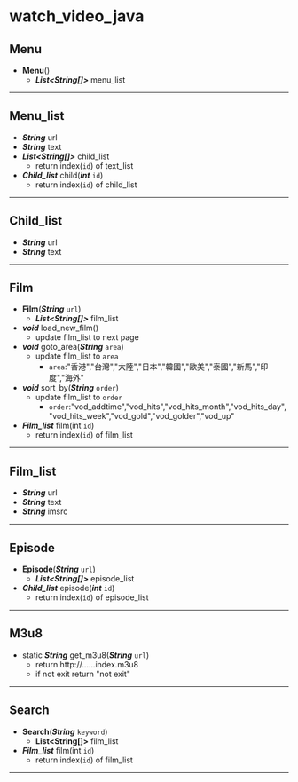 # watch_video_java



Menu 
-

- **Menu**()
	- ***List<String[]>*** menu_list

----------

Menu\_list
-
- ***String*** url
- ***String*** text
- ***List<String[]>*** child\_list
	- return index(`id`) of text_list
- ***Child_list*** child(***int*** `id`)
	- return index(`id`) of child_list


----------
 
Child\_list
-
- ***String*** url
- ***String*** text


----------


Film 
-
- **Film**(***String*** `url`)
	- ***List<String[]>*** film_list
- ***void*** load\_new\_film()
	- update film_list to next page
- ***void*** goto_area(***String*** `area`)
	- update film_list to `area`
		- `area`:"香港","台灣","大陸","日本","韓國","歐美","泰國","新馬","印度","海外"
- ***void*** sort_by(***String*** `order`)
	- update film_list to `order`
		- `order`:"vod\_addtime","vod\_hits","vod\_hits\_month","vod\_hits\_day","vod\_hits\_week","vod\_gold","vod\_golder","vod\_up"
- ***Film_list*** film(int `id`)
	- return index(`id`) of film_list

----------

Film\_list
-
- ***String*** url
- ***String*** text
- ***String*** imsrc

----------

Episode 
-
- **Episode**(***String*** `url`)
	- ***List<String[]>*** episode\_list
- ***Child_list*** episode(***int*** `id`)
	- return index(`id`) of episode_list

----------

M3u8
-
- static ***String*** get\_m3u8(***String*** `url`)
	- return http://......index.m3u8
	- if not exit return "not exit"

----------

Search 
-
- **Search**(***String*** `keyword`)
	- **List<String[]>** film\_list
- ***Film_list*** film(int `id`)
	- return index(`id`) of film_list

----------



